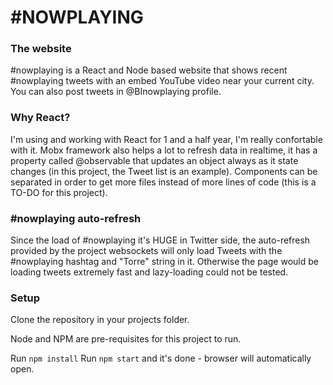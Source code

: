 #NOWPLAYING
======================

### The website
\#nowplaying is a React and Node based website that shows recent \#nowplaying tweets with an embed YouTube video near your current city.
You can also post tweets in @BInowplaying profile.

### Why React?

I'm using and working with React for 1 and a half year, I'm really confortable with it. Mobx
framework also helps a lot to refresh data in realtime, it has a property called @observable that updates an object always as it state changes (in this project, the Tweet list is an example).
Components can be separated in order to get more files instead of more lines of code (this is a TO-DO for this project).

### \#nowplaying auto-refresh
Since the load of #nowplaying it's HUGE in Twitter side, the auto-refresh provided by the project websockets will only load Tweets with the #nowplaying hashtag and "Torre" string in it. Otherwise the page would be loading tweets extremely fast and lazy-loading could not be tested.

### Setup

Clone the repository in your projects folder.

Node and NPM are pre-requisites for this project to run.

Run `npm install`
Run `npm start` and it's done - browser will automatically open.
